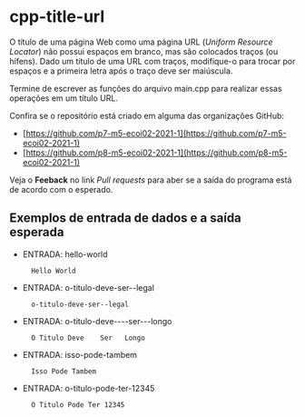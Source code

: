 # cpp-title-url

O título de uma página Web como uma página URL (*Uniform Resource Locator*) não possui espaços em branco, mas são colocados traços (ou hífens). Dado um título de uma URL com traços, modifique-o para trocar por espaços e a primeira letra após o traço deve ser maiúscula.

Termine de escrever as funções do arquivo main.cpp para realizar essas operações em um título URL.

Confira se o repositório está criado em alguma das organizações GitHub:
* [https://github.com/p7-m5-ecoi02-2021-1](https://github.com/p7-m5-ecoi02-2021-1)
* [https://github.com/p8-m5-ecoi02-2021-1](https://github.com/p8-m5-ecoi02-2021-1)

Veja o **Feeback** no link *Pull requests* para aber se a saída do programa está de acordo com o esperado.

## Exemplos de entrada de dados e a saída esperada

- ENTRADA: hello-world

        Hello World

- ENTRADA: o-titulo-deve-ser--legal

        o-titulo-deve-ser--legal

- ENTRADA: o-titulo-deve----ser---longo

        O Titulo Deve    Ser   Longo

- ENTRADA: isso-pode-tambem

        Isso Pode Tambem

- ENTRADA: o-titulo-pode-ter-12345

        O Titulo Pode Ter 12345
